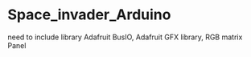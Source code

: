 # Space_invader_Arduino

need to include library Adafruit BusIO, Adafruit GFX library, RGB matrix Panel
